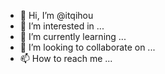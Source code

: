 - 👋 Hi, I’m @itqihou
- 👀 I’m interested in ...
- 🌱 I’m currently learning ...
- 💞️ I’m looking to collaborate on ...
- 📫 How to reach me ...

<!---
itqihou/itqihou is a ✨ special ✨ repository because its `README.md` (this file) appears on your GitHub profile.
You can click the Preview link to take a look at your changes.
--->
